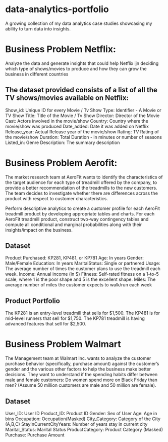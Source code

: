 # data-analytics-portfolio
A growing collection of my data analytics case studies showcasing my ability to turn data into insights.
# Business Problem Netflix:
Analyze the data and generate insights that could help Netflix ijn deciding which type of shows/movies to produce and how they can grow the business in different countries
## The dataset provided consists of a list of all the TV shows/movies available on Netflix:
Show_id: Unique ID for every Movie / Tv Show
Type: Identifier - A Movie or TV Show
Title: Title of the Movie / Tv Show
Director: Director of the Movie
Cast: Actors involved in the movie/show
Country: Country where the movie/show was produced
Date_added: Date it was added on Netflix
Release_year: Actual Release year of the movie/show
Rating: TV Rating of the movie/show
Duration: Total Duration - in minutes or number of seasons
Listed_in: Genre
Description: The summary description

# Business Problem Aerofit:
The market research team at AeroFit wants to identify the characteristics of the target audience for each type of treadmill offered by the company, to provide a better recommendation of the treadmills to the new customers. The team decides to investigate whether there are differences across the product with respect to customer characteristics.

  Perform descriptive analytics to create a customer profile for each AeroFit treadmill product by developing appropriate tables and charts.
  For each AeroFit treadmill product, construct two-way contingency tables and compute all conditional and marginal probabilities along with their insights/impact on the business.
## Dataset
  Product Purchased:	KP281, KP481, or KP781
  Age:	In years
  Gender:	Male/Female
  Education:	In years
  MaritalStatus:	Single or partnered
  Usage:	The average number of times the customer plans to use the treadmill each week.
  Income:	Annual income (in $)
  Fitness:	Self-rated fitness on a 1-to-5 scale, where 1 is the poor shape and 5 is the excellent shape.
  Miles:	The average number of miles the customer expects to walk/run each week
  
## Product Portfolio
The KP281 is an entry-level treadmill that sells for $1,500.
The KP481 is for mid-level runners that sell for $1,750.
The KP781 treadmill is having advanced features that sell for $2,500.

# Business Problem Walmart
The Management team at Walmart Inc. wants to analyze the customer purchase behavior (specifically, purchase amount) against the customer’s gender and the various other factors to help the business make better decisions. They want to understand if the spending habits differ between male and female customers: Do women spend more on Black Friday than men? (Assume 50 million customers are male and 50 million are female).

## Dataset
User_ID:	User ID
Product_ID:	Product ID
Gender:	Sex of User
Age:	Age in bins
Occupation:	Occupation(Masked)
City_Category:	Category of the City (A,B,C)
StayInCurrentCityYears:	Number of years stay in current city
Marital_Status:	Marital Status
ProductCategory:	Product Category (Masked)
Purchase:	Purchase Amount
